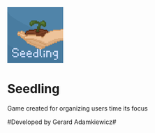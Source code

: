 ![](SeedlingLogos/SeedlingLogo.png)

# Seedling
Game created for organizing users time its focus 


#Developed by Gerard Adamkiewicz# 
